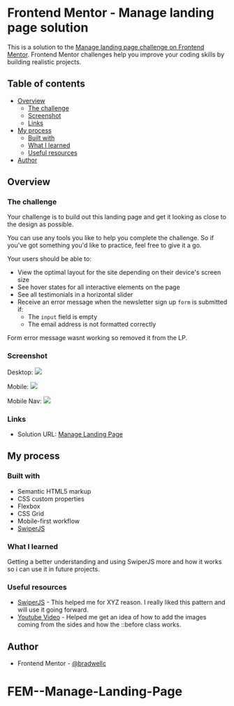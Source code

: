 # Frontend Mentor - Manage landing page solution

This is a solution to the [Manage landing page challenge on Frontend Mentor](https://www.frontendmentor.io/challenges/manage-landing-page-SLXqC6P5). Frontend Mentor challenges help you improve your coding skills by building realistic projects.

## Table of contents

- [Overview](#overview)
  - [The challenge](#the-challenge)
  - [Screenshot](#screenshot)
  - [Links](#links)
- [My process](#my-process)
  - [Built with](#built-with)
  - [What I learned](#what-i-learned)
  - [Useful resources](#useful-resources)
- [Author](#author)

## Overview

### The challenge

Your challenge is to build out this landing page and get it looking as close to the design as possible.

You can use any tools you like to help you complete the challenge. So if you've got something you'd like to practice, feel free to give it a go.

Your users should be able to:

- View the optimal layout for the site depending on their device's screen size
- See hover states for all interactive elements on the page
- See all testimonials in a horizontal slider
- Receive an error message when the newsletter sign up `form` is submitted if:
  - The `input` field is empty
  - The email address is not formatted correctly

Form error message wasnt working so removed it from the LP.

### Screenshot

Desktop:
![](./public/images/Screen%20Shot%202023-02-16%20at%2011.02.40.png)

Mobile:
![](./public/images/Screen%20Shot%202023-02-16%20at%2011.01.35.png)

Mobile Nav:
![](./public/images/Screen%20Shot%202023-02-16%20at%2011.01.27.png)

### Links

- Solution URL: [Manage Landing Page](https://bradwellc.github.io/FEM_Manage-Landing-Page/)

## My process

### Built with

- Semantic HTML5 markup
- CSS custom properties
- Flexbox
- CSS Grid
- Mobile-first workflow
- [SwiperJS](https://swiperjs.com/swiper-api)

### What I learned

Getting a better understanding and using SwiperJS more and how it works so i can use it in future projects.

### Useful resources

- [SwiperJS](https://swiperjs.com/swiper-api) - This helped me for XYZ reason. I really liked this pattern and will use it going forward.
- [Youtube Video](https://www.youtube.com/watch?v=zGiirUiWslI) - Helped me get an idea of how to add the images coming from the sides and how the ::before class works.

## Author

- Frontend Mentor - [@bradwellc](https://www.frontendmentor.io/profile/bradwellc)
# FEM--Manage-Landing-Page
